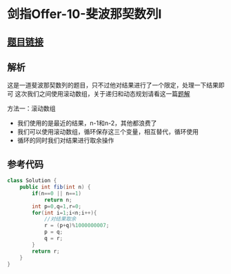 # 剑指Offer-10-斐波那契数列I

## [题目链接](https://leetcode-cn.com/problems/fei-bo-na-qi-shu-lie-lcof/)

## 解析
这是一道斐波那契数列的题目，只不过他对结果进行了一个限定，处理一下结果即可
这次我们之间使用滚动数组，关于递归和动态规划请看这一篇[题解](https://github.com/stream1080/leetcode/blob/main/面试高效关计划/509-斐波那契数.md)

方法一：滚动数组
- 我们使用的是最近的结果，n-1和n-2，其他都浪费了
- 我们可以使用滚动数组，循环保存这三个变量，相互替代，循环使用
- 循环的同时我们对结果进行取余操作


## 参考代码
```Java
class Solution {
    public int fib(int n) {
        if(n==0 || n==1)
            return n;
        int p=0,q=1,r=0;
        for(int i=1;i<n;i++){
            //对结果取余
            r = (p+q)%1000000007;
            p = q;
            q = r;
        }
        return r;
    }
}
```